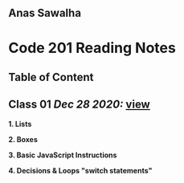 ## Anas Sawalha

# Code 201 Reading Notes

## Table of Content 

## Class 01  *Dec 28 2020:* [view](https://anassawalha95.github.io/reading-notes2/Class%2001)

__1. Lists__ 

__2. Boxes__ 

__3. Basic JavaScript Instructions__

__4. Decisions & Loops "switch statements"__



